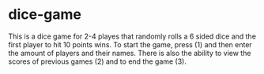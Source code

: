 # dice-game
This is a dice game for 2-4 playes that randomly rolls a 6 sided
dice and the first player to hit 10 points wins. To start the game, press (1)
and then enter the amount of players and their names. There is also the ability
to view the scores of previous games (2) and to end the game (3).
